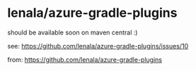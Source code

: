 # lenala/azure-gradle-plugins

should be available soon on maven central :)


see: https://github.com/lenala/azure-gradle-plugins/issues/10

from: https://github.com/lenala/azure-gradle-plugins